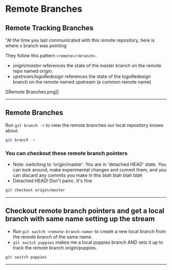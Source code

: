 # Remote Branches

## Remote Tracking Branches

"At the time you last communicated with this remote repository, here is where x branch was pointing

They follow this pattern `<remote>/<branch>`.

- _origin/master_ references the state of the master branch on the remote repo named origin.
- _upstream/logoRedesign_ references the state of the logoRedesign branch on the remote named upstream (a common remote name)

[[Remote Branches.png]]

---

## Remote Branches

Run `git branch -r` to view the remote branches our local repository knows about.

```bash
git branch -r
```

### You can checkout these remote branch pointers

- Note: switching to 'origin/master'. You are in 'detached HEAD' state. You can look around, make experimental changes and commit them, and you can discard any commits you make in this blah blah blah blah
- Detached HEAD! Don't panic. It's fine

```bash
git checkout origin/master
```

---

## Checkout remote branch pointers and get a local branch with same name setting up the stream

- Run `git switch <remote-branch-name>` to create a new local branch from the remote branch of the same name.
- `git switch puppies` makes me a local puppies branch AND sets it up to track the remote branch origin/puppies.

```bash
git switch puppies
```

---
